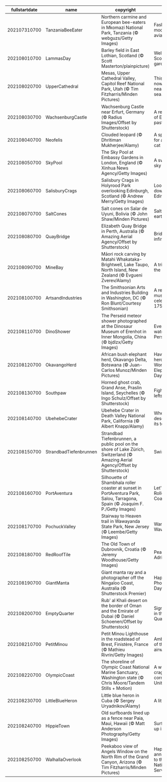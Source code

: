 |fullstartdate|name|copyright|title|image|
|--|--|--|--|--|
202107310700|TanzaniaBeeEater|Northern carmine and European bee-eaters in Mkomazi National Park, Tanzania (© webguzs/Getty Images)|Fashion models of the avian world|![](/en-US/2021/08/202107310700TanzaniaBeeEater.jpg)|
202108010700|LammasDay|Barley field in East Lothian, Scotland (© Scott Masterton/plainpicture)|Welcome to Scotland's garden|![](/en-US/2021/08/202108010700LammasDay.jpg)|
202108020700|UpperCathedral|Mesas, Upper Cathedral Valley, Capitol Reef National Park, Utah (© Tim Fitzharris/Minden Pictures)|This 'reef' is nowhere near the sea…|![](/en-US/2021/08/202108020700UpperCathedral.jpg)|
202108030700|WachsenburgCastle|Wachsenburg Castle near Erfurt, Germany (© Radius Images/Offset by Shutterstock)|A reflection of Europe's past|![](/en-US/2021/08/202108030700WachsenburgCastle.jpg)|
202108040700|Neofelis|Clouded leopard (© Dhritiman Mukherjee/Alamy)|A special day for a special cat|![](/en-US/2021/08/202108040700Neofelis.jpg)|
202108050700|SkyPool|The Sky Pool at Embassy Gardens in London, England (© Xinhua News Agency/Getty Images)|A swim in the sky|![](/en-US/2021/08/202108050700SkyPool.jpg)|
202108060700|SalisburyCrags|Salisbury Crags in Holyrood Park overlooking Edinburgh, Scotland (© Andrew Merry/Getty Images)|Looking down upon Edinburgh|![](/en-US/2021/08/202108060700SalisburyCrags.jpg)|
202108070700|SaltCones|Salt cones on Salar de Uyuni, Bolivia (© John Shaw/Minden Pictures)|Salt of the earth|![](/en-US/2021/08/202108070700SaltCones.jpg)|
202108080700|QuayBridge|Elizabeth Quay Bridge in Perth, Australia (© Amazing Aerial Agency/Offset by Shutterstock)|Bridge to infinity|![](/en-US/2021/08/202108080700QuayBridge.jpg)|
202108090700|MineBay|Māori rock carving by Matahi Whakataka-Brightwell, Lake Taupo, North Island, New Zealand (© Evgueni Zverev/Alamy)|A tribute to the ancestors|![](/en-US/2021/08/202108090700MineBay.jpg)|
202108100700|ArtsandIndustries|The Smithsonian Arts and Industries Building in Washington, DC (© Ron Blunt/Courtesy Smithsonian)|A renowned museum celebrates 175 years|![](/en-US/2021/08/202108100700ArtsandIndustries.jpg)|
202108110700|DinoShower|The Perseid meteor shower photographed at the Dinosaur Museum of Erenhot in Inner Mongolia, China (© bjdlzx/Getty Images)|Everyone's watching the Perseids|![](/en-US/2021/08/202108110700DinoShower.jpg)|
202108120700|OkavangoHerd|African bush elephant herd, Okavango Delta, Botswana (© Juan-Carlos Munoz/Minden Pictures)|Haven't you herd? It's World Elephant Day!|![](/en-US/2021/08/202108120700OkavangoHerd.jpg)|
202108130700|Southpaw|Horned ghost crab, Grand Anse, Praslin Island, Seychelles (© Ingo Schulz/Offset by Shutterstock)|Fight for your lefts|![](/en-US/2021/08/202108130700Southpaw.jpg)|
202108140700|UbehebeCrater|Ubehebe Crater in Death Valley National Park, California (© Albert Knapp/Alamy)|When the desert blew its top|![](/en-US/2021/08/202108140700UbehebeCrater.jpg)|
202108150700|StrandbadTiefenbrunnen|Strandbad Tiefenbrunnen, a public pool on the shore of Lake Zürich, Switzerland (© Amazing Aerial Agency/Offset by Shutterstock)|Swim city|![](/en-US/2021/08/202108150700StrandbadTiefenbrunnen.jpg)|
202108160700|PortAventura|Silhouette of Shambhala roller coaster at sunset in PortAventura Park, Salou, Tarragona, Spain (© Joaquim F. P./Getty Images)|Let's ride! It's Roller Coaster Day|![](/en-US/2021/08/202108160700PortAventura.jpg)|
202108170700|PochuckValley|Stairway to Heaven trail in Wawayanda State Park, New Jersey (© Leembe/Getty Images)|Wanderin' Wawayanda|![](/en-US/2021/08/202108170700PochuckValley.jpg)|
202108180700|RedRoofTile|The Old Town of Dubrovnik, Croatia (© Jeremy Woodhouse/Getty Images)|Pearl of the Adriatic|![](/en-US/2021/08/202108180700RedRoofTile.jpg)|
202108190700|GiantManta|Giant manta ray and a photographer off the Ningaloo Coast, Australia (© Shutterstock Premier)|Happy World Photography Day!|![](/en-US/2021/08/202108190700GiantManta.jpg)|
202108200700|EmptyQuarter|Rub' al Khali desert on the border of Oman and the Emirate of Dubai (© Daniel Schoenen/Offset by Shutterstock)|Signs of life in the 'Empty Quarter'|![](/en-US/2021/08/202108200700EmptyQuarter.jpg)|
202108210700|PetitMinou|Petit Minou Lighthouse in the roadstead of Brest, Finistère, France (© Mathieu Rivrin/Getty Images)|Ambassadors of the airwaves|![](/en-US/2021/08/202108210700PetitMinou.jpg)|
202108220700|OlympicCoast|The shoreline of Olympic Coast National Marine Sanctuary, Washington state (© Chris Moore/Tandem Stills + Motion)|A wild, craggy corner of the United States|![](/en-US/2021/08/202108220700OlympicCoast.jpg)|
202108230700|LittleBlueHeron|Little blue heron in Cuba (© Sergey Uryadnikov/Alamy)|A little blue|![](/en-US/2021/08/202108230700LittleBlueHeron.jpg)|
202108240700|HippieTown|Old surfboards lined up as a fence near Paia, Maui, Hawaii (© Matt Anderson Photography/Getty Images)|Surf's always up in Paia|![](/en-US/2021/08/202108240700HippieTown.jpg)|
202108250700|WalhallaOverlook|Peekaboo view of Angels Window on the North Rim of the Grand Canyon, Arizona (© Tim Fitzharris/Minden Pictures)|Happy anniversary to the National Park Service!|![](/en-US/2021/08/202108250700WalhallaOverlook.jpg)|

